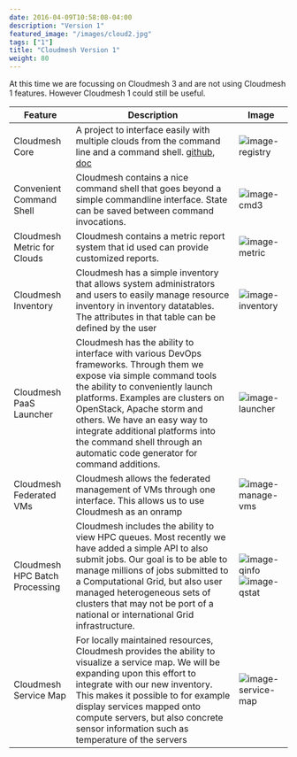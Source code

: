 ```yaml
---
date: 2016-04-09T10:58:08-04:00
description: "Version 1"
featured_image: "/images/cloud2.jpg"
tags: ["1"]
title: "Cloudmesh Version 1"
weight: 80
---
```


At this time we are focussing on Cloudmesh 3 and are not using Cloudmesh
1 features. However Cloudmesh 1 could still be useful.

Feature               | Description                                         | Image
--------------------- | --------------------------------------------------- | ------------------------------------------------------------------------
Cloudmesh Core        | A project to interface easily with multiple clouds from the command line and a command shell. [github](https://github.com/cloudmesh/cloudmesh), [doc](http://cloudmesh.github.io/cloudmesh/) | ![image-registry](../images/cloudmesh/cloud_register_openstack.png)
Convenient Command Shell   |  Cloudmesh contains a nice command shell that goes beyond a simple commandline interface. State can be saved between command invocations. |  ![image-cmd3](../images/cmd3.png) |
Cloudmesh Metric for Clouds  | Cloudmesh contains a metric report system that id used can provide customized reports. | ![image-metric](../images/cloudmesh/metric.png)
Cloudmesh Inventory   | Cloudmesh has a simple inventory that allows system administrators and users to easily manage resource inventory in inventory datatables. The attributes in that table can be defined by the user | ![image-inventory](../images/cloudmesh/inventory.png) |
Cloudmesh PaaS Launcher | Cloudmesh has the ability to interface with various DevOps frameworks. Through them we expose via simple command tools the ability to conveniently launch platforms. Examples are  clusters on OpenStack, Apache storm and others. We have an easy way to integrate additional platforms into the command shell through an automatic code generator for command additions. | ![image-launcher](../images/cloudmesh/launcher.png) |
Cloudmesh Federated VMs  | Cloudmesh allows the federated management of VMs  through one interface. This allows us to use Cloudmesh as an onramp | ![image-manage-vms](../images/cloudmesh/manage_vms.png) |
Cloudmesh HPC Batch Processing | Cloudmesh includes the ability to view HPC queues.  Most recently we have added a simple API to also submit jobs. Our goal is to be able to manage millions of jobs submitted to a Computational Grid, but also user managed heterogeneous sets of clusters that may not be port of a national or international Grid infrastructure.  | ![image-qinfo](../images/cloudmesh/qinfo.png) ![image-qstat](../images/cloudmesh/qstat.png)
Cloudmesh Service Map | For locally maintained resources, Cloudmesh provides the ability to visualize a service map. We will be expanding upon this effort to integrate with our new inventory. This makes it possible to for example display services mapped onto compute servers, but also concrete sensor information such as temperature of the servers        | ![image-service-map](../images/cloudmesh/service_map.png)




